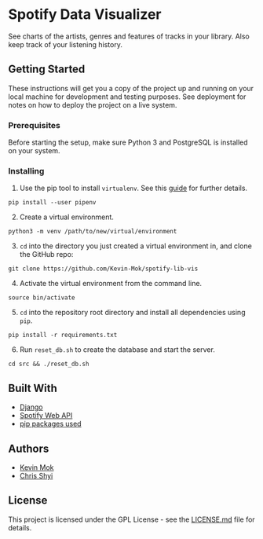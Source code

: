# Spotify Data Visualizer

See charts of the artists, genres and features of tracks in your library. Also keep track of your listening history.

## Getting Started

These instructions will get you a copy of the project up and running on your local machine for development and testing purposes. See deployment for notes on how to deploy the project on a live system.

### Prerequisites

Before starting the setup, make sure Python 3 and PostgreSQL is installed on your system.

<!---  installation steps {{{ --> 

### Installing

1. Use the pip tool to install `virtualenv`. See this [guide](http://docs.python-guide.org/en/latest/dev/virtualenvs/) for further details.

```
pip install --user pipenv
```

2. Create a virtual environment.

```
python3 -m venv /path/to/new/virtual/environment
```

3. `cd` into the directory you just created a virtual environment in, and clone the GitHub repo:

```
git clone https://github.com/Kevin-Mok/spotify-lib-vis
```

4. Activate the virtual environment from the command line.

```
source bin/activate
```

5. `cd` into the repository root directory and install all dependencies using `pip`.

```
pip install -r requirements.txt
```

6. Run `reset_db.sh` to create the database and start the server.

```
cd src && ./reset_db.sh
```

<!---  }}} installation steps --> 

## Built With

* [Django](https://www.djangoproject.com/)
* [Spotify Web API](https://github.com/spotify/web-api)
* [pip packages used](requirements.txt)

## Authors

* [Kevin Mok](https://github.com/Kevin-Mok)
* [Chris Shyi](https://github.com/chrisshyi)

## License

This project is licensed under the GPL License - see the [LICENSE.md](LICENSE.md) file for details.
